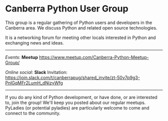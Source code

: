 # Canberra Python User Group

This group is a regular gathering of Python users and developers in the Canberra area. We discuss Python and related open source technologies. 

It is a networking forum for meeting other locals interested in Python and exchanging news and ideas.

---

*Events*: **Meetup** https://www.meetup.com/Canberra-Python-Meetup-Group/

*Online social*: **Slack** Invitation: https://join.slack.com/t/canberrapug/shared_invite/zt-50v7p9g3-PnlGqMFr2LumH_dNizyWfg

---

If you do any kind of Python development, or have done, or are interested to, join the group! We'll keep you posted about our regular meetups. PyLadies (or potential pyladies) are particularly welcome to come and connect to the community.
